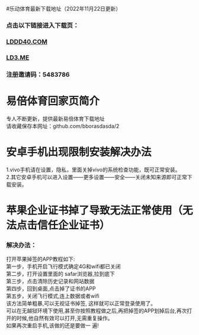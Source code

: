 #乐动体育最新下载地址（2022年11月22日更新）

### 点击以下链接进入下载页：

### [LDDD40.COM](http://bbor666.vip)<br>

### [LD3.ME](http://bbor666.me)<br>


### 注册邀请码：5483786

# 易倍体育回家页简介

专人不断更新，提供最新易倍体育下载地址<br>
请收藏保存本网址：github.com/bborasdasda/2<br>

# 安卓手机出现限制安装解决办法

1.vivo手机请在设置，隐私，里面关掉vivo的系统检查功能，既可正常安装。<br>
2.其它安卓手机可以进入设置——更多设置——安全——关闭未知来源即可正常下载安装。<br>


# 苹果企业证书掉了导致无法正常使用（无法点击信任企业证书）<br>

### 解决办法：

打开苹果掉签的APP教程如下:<br>
第一步，手机开启飞行模式确定4G和wifi都已关闭<br>
第二步，打开设置里面的 safar浏览器,拉到底下<br>
第三步，点击清除历史记录和网站数据<br>
第四步，回到桌面,点击掉了证书的APP<br>
第五步，关闭飞行模式,连上数据或者wifi<br>
该方法简单粗暴,可以无视证书掉签, 这样就可以正常登录使用了。<br>
可以在无越狱环境下使用,甚至你按照教程做之后,再把掉签的APP划掉后台,再次打开的时候,他自然有效可以打开,无需重复操作。<br>
如果再次重启手机,该做的还是要做一 遍!<br>